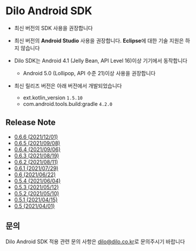 # Dilo Android SDK

* 최신 버전의 SDK 사용을 권장합니다


* 최신 버전의 **Android Studio** 사용을 권장합니다. **Eclipse**에 대한 기술 지원은 하지 않습니다


* Dilo SDK는 Android 4.1 (Jelly Bean, API Level 16)이상 기기에서 동작합니다
    - Android 5.0 (Lollipop, API 수준 21)이상 사용을 권장합니다
    

* 최신 릴리즈 버전은 아래 버전에서 개발되었습니다
    - ext.kotlin_version `1.5.10`
    - com.android.tools.build:gradle `4.2.0`

## Release Note

* [0.6.6 (2021/12/01)](https://dilogithub.github.io/android/0.6.6.html)
* [0.6.5 (2021/09/08)](https://github.com/dilogithub/android-sdk/blob/0.6.5/sample-app/README.md)
* [0.6.4 (2021/09/06)](https://github.com/dilogithub/android-sdk/blob/0.6.4/sample-app/README.md)
* [0.6.3 (2021/08/19)](https://github.com/dilogithub/android-sdk/blob/0.6.3/sample-app/README.md)
* [0.6.2 (2021/08/11)](https://github.com/dilogithub/android-sdk/blob/0.6.2/sample-app/README.md)
* [0.6.1 (2021/07/29)](https://github.com/dilogithub/android-sdk/blob/0.6.1/sample-app/README.md)
* [0.6 (2021/06/22)](https://github.com/dilogithub/android-sdk/blob/0.6/sample-app/README.md)
* [0.5.4 (2021/06/04)](https://github.com/dilogithub/android-sdk/blob/0.5.4/sample-app/README.md)
* [0.5.3 (2021/05/12)](https://github.com/dilogithub/android-sdk/blob/0.5.3/sample-app/README.md)
* [0.5.2 (2021/05/10)](https://github.com/dilogithub/android-sdk/blob/0.5.2/sample-app/README.md)
* [0.5.1 (2021/04/15)](https://github.com/dilogithub/android-sdk/blob/0.5.1/sample-app/README.md)
* [0.5 (2021/04/01)](https://github.com/dilogithub/android-sdk/blob/0.5/sample-app/README.md)

## 문의

Dilo Android SDK 적용 관련 문의 사항은 [dilo@dilo.co.kr](dilo@dilo.co.kr)로 문의주시기 바랍니다

